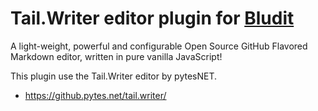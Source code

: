 # Tail.Writer editor plugin for [Bludit](https://www.bludit.com)
A light-weight, powerful and configurable Open Source GitHub Flavored Markdown editor, written in pure vanilla JavaScript!

This plugin use the Tail.Writer editor by pytesNET.
- https://github.pytes.net/tail.writer/
